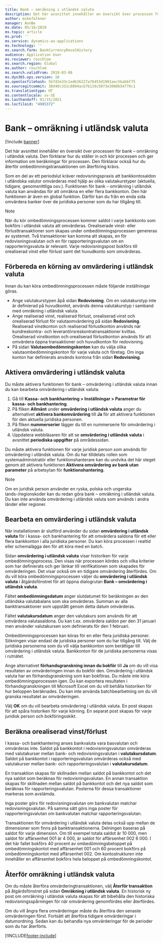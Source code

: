 ```yaml
---
title: Bank – omräkning i utländsk valuta
description: Det här avsnittet innehåller en översikt över processen för bank – omräkning i utländsk valuta. Den innehåller information om inställningar, köra processen, beräkningen för processen och återföring av ombedömningstransaktioner.
author: mikefalkner
manager: AnnBe
ms.date: 05/16/2019
ms.topic: article
ms.prod: ''
ms.service: dynamics-ax-applications
ms.technology: ''
ms.search.form: BankCurrencyRevalHistory
audience: Application User
ms.reviewer: roschlom
ms.search.region: Global
ms.author: roschlom
ms.search.validFrom: 2019-03-08
ms.dyn365.ops.version: 10
ms.openlocfilehash: 5b7d2e33c1edb36227a76453d1981aec5babbf75
ms.sourcegitcommit: 38d40c331c8894acb7b119c5073e3088b54776c1
ms.translationtype: HT
ms.contentlocale: sv-SE
ms.lasthandoff: 01/15/2021
ms.locfileid: "4985372"
---
```

# <a name="bank-foreign-currency-revaluation"></a>Bank – omräkning i utländsk valuta

[!include [banner](../includes/banner.md)]


Det här avsnittet innehåller en översikt över processen för bank – omräkning i utländsk valuta. Den förklarar hur du ställer in och kör processen och ger information om beräkningar för processen. Den förklarar också hur du återför ombedömningstransaktionen om återföring krävs.

Som en del av ett periodslut kräver redovisningspraxis att bankkontosaldon i utländska valutor omvärderas med hjälp av olika valutakurstyper (aktuella, tidigare, genomsnittliga osv.). Funktionen för bank – omräkning i utländsk valuta kan användas för att omräkna en eller flera bankkonton. Den här funktionen är även en global funktion. Därför kan du från en enda sida omvärdera banker över de juridiska personer som du har tillgång till.

> [!NOTE]
> När du kör ombedömningsprocessen kommer saldot i varje bankkonto som bokförs i utländsk valuta att omvärderas. Orealiserade vinst- eller förlusttransaktioner som skapas under ombedömningsprocessen genereras av systemet. Två transaktioner kan komma att skapas, en för redovisningsvalutan och en för rapporteringsvalutan om en rapporteringsvaluta är relevant. Varje redovisningspost bokförs till orealiserad vinst eller förlust samt det huvudkonto som omvärderas.

## <a name="prepare-to-run-foreign-currency-revaluation"></a>Förbereda en körning av omvärdering i utländsk valuta

Innan du kan köra ombedömningsprocessen måste följande inställningar göras.

- Ange valutakurstypen åpå sidan **Redovisning**. Om en valutakurstyp inte är definierad på huvudkontot, används denna valutakurstyp i samband med omräkning i utländsk valuta.
- Ange realiserad vinst, realiserad förlust, orealiserad vinst och orealiserad förlust för valutaomvärdering på sidan **Redovisning**. Realiserad vinstkonton och realiserad förlustkonton används när kundreskontra- och leverantörsreskontratransaktioner kvittas. Orealiserad vinstkonton och orealiserad förlustkonton används för att omvärdera öppna transaktioner och huvudkonton för redovisning.
- På sidan **Valutaombedömningskonton** kan du välja olika valutaombedömningskonton för varje valuta och företag. Om inga konton har definierats används kontona från sidan **Redovisning**.

## <a name="enable-foreign-currency-revaluation"></a>Aktivera omvärdering i utländsk valuta

Du måste aktivera funktionen för bank – omvärdering i utländsk valuta innan du kan bearbeta omvärdering i utländsk valuta.

1. Gå till **Kassa- och bankhantering \> Inställningar \> Parametrar för kassa- och bankhantering**.
2. På fliken **Allmänt** under **omvärdering i utländsk valuta** anger du alternativet **aktivera bankomvärdering** till **Ja** för att aktivera funktionen för den aktuella juridiska personen. 
3. På fliken **nummerserier** lägger du till en nummerserie för omvärdering i utländsk valuta.
4. Uppdatera webbläsaren för att se **omvärdering i utländsk valuta** i avsnittet **periodiska uppgifter** på områdessidan.

Du måste aktivera funktionen för varje juridisk person som används för omvärdering i utländsk valuta. Om du har tilldelats rollen som systemadministratör eller funktionshanterare kan du undvika det här steget genom att aktivera funktionen **Aktivera omvärdering av bank utan parameter** på arbetsytan för **funktionshantering**.

> [!NOTE]
> Om en juridisk person använder en ryska, polska och ungerska lands-/regionskoder kan du redan göra bank – omräkning i utländsk valuta. Du kan inte använda omvärdering i utländsk valuta som används i andra länder eller regioner.

## <a name="process-foreign-currency-revaluation"></a>Bearbeta en omvärdering i utländsk valuta

När installationen är slutförd använder du sidan **omvärdering i utländsk valuta** för i kassa- och bankhantering för att omvärdera saldona för ett eller flera bankkonton i alla juridiska personer. Du kan köra processen i realtid eller schemalägga den för att köra med en batch.

Sidan **omvärdering i utländsk valuta** visar historiken för varje ombedömningsprocess. Den visas när processen kördes och vilka kriterier som har definierats och ger länkar till verifikationen som skapades för omvärderingen. Det visar också om en tidigare omvärdering återfördes. Om du vill köra ombedömningsprocessen väljer du **omvärdering i utländsk valuta** i åtgärdsfönstret för att öppna dialogrutan **Bank – omvärdering i utländsk valuta**.

Fältet **ombedömningsdatum** anger slutdatumet för beräkningen av den utländska valutabalans som ska omvärderas. Summan av alla banktransaktioner som uppstått genom detta datum omvärderas.

Fältet **valutakursdatum** anger den valutakurs som används för att omvärdera valutasaldona. Du kan t.ex. omvärdera saldon per den 31 januari men använder valutakursen som definierats för den 1 februari.

Ombedömningsprocessen kan köras för en eller flera juridiska personer. Sökningen visar endast de juridiska personer som du har tillgång till. Välj de juridiska personerna som du vill välja bankkonton som berättigar till omvärdering i utländsk valuta. Bankkonton för de juridiska personerna visas i rutnätet.

Ange alternativet **förhandsgranskning innan du bokför** till **Ja** om du vill visa resultaten av omvärderingen innan du bokför den. Omvärdering i utländsk valuta har en förhandsgranskning som kan bokföras. Du måste inte köra ombedömningsprocessen igen. Du kan exportera resultaten i förhandsgranskningen till Microsoft Excel om du vill behålla historiken för hur beloppen beräknades. Du kan inte använda batchbearbetning om du vill granska resultatet av omvärderingen.

Välj **OK** om du vill bearbeta omvärdering i utländsk valuta. En post skapas för att spåra historiken för varje körning. En separat post skapas för varje juridisk person och bokföringsskikt.

## <a name="calculate-unrealized-gainloss"></a>Beräkna orealiserad vinst/förlust

I kassa- och bankhantering anses bankvaluta vara basvalutan och omvärderas inte. Saldot på bankkontot i redovisningsvalutan omvärderas med valutakurser mellan bank- och redovisningsvalutan i **valutakursdatum**. Saldot på bankkontot i rapporteringsvalutan omvärderas också med valutakurser mellan bank- och rapporteringsvalutan i **valutakursdatum**.

En transaktion skapas för skillnaden mellan saldot på bankkontot och det nya saldot som beräknas för redovisningsvalutan. En annan transaktion skapas för skillnaden mellan saldot på bankkontot och det nya saldot som beräknas för rapporteringsvalutan. Posterna för dessa transaktioner markeras som avstämda. 

Inga poster görs för redovisningsvalutan om bankvalutan matchar redovisningsvalutan. På samma sätt görs inga poster för rapporteringsvalutan om bankvalutan matchar rapporteringsvalutan.

Transaktionen för omvärdering i utländsk valuta delas också upp mellan de dimensioner som finns på banktransaktionerna. Delningen baseras på saldot för varje dimension. Om till exempel totala saldot är 10 000, men saldot för affärsenhet 001 är 4 000, är saldot för affärsenhet 002 6 000. I det här fallet bokförs 40 procent av ombedömningsbeloppet på ombedömningskontot med affärsenhet 001 och 60 procent bokförs på ombedömningskontot med affärsenhet 002. Om kontostrukturen inte innehåller en affärsenhet bokförs hela beloppet på ombedömningskontot.

## <a name="reverse-foreign-currency-revaluation"></a>Återför omräkning i utländsk valuta

Om du måste återföra omvärderingtransaktionen, välj **Återför transaktion** på åtgärdsfönstret på sidan **Omräkning i utländsk valuta**. En historisk ny post om omräkning i utländsk valuta skapas för att bibehålla den historiska redovisningsspårningen för när omvärdering genomfördes eller återfördes.

Om du vill ångra flera omvärderingar måste du återföra den senaste omvärderingen först. Fortsätt att återföra tidigare omvärderingar i datumordning. Sedan kan du behandla nya omvärderingar för de perioder som du har återförts.


[!INCLUDE[footer-include](../../includes/footer-banner.md)]